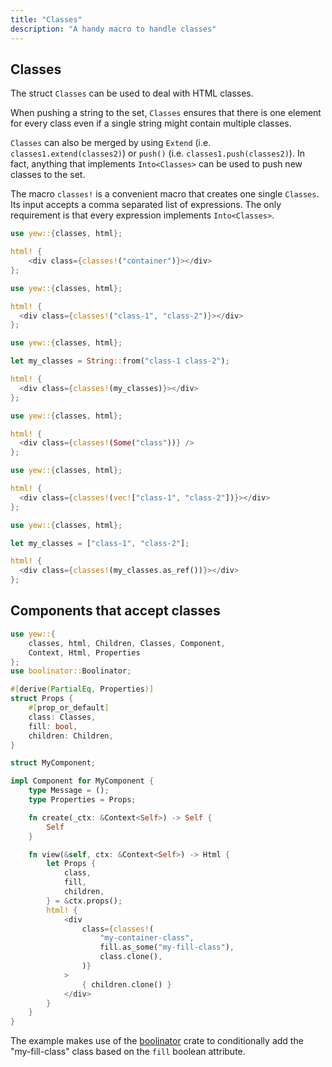 ```yaml
---
title: "Classes"
description: "A handy macro to handle classes"
---
```


## Classes

The struct `Classes` can be used to deal with HTML classes.

When pushing a string to the set, `Classes` ensures that there is one element
for every class even if a single string might contain multiple classes.

`Classes` can also be merged by using `Extend` (i.e.
`classes1.extend(classes2)`) or `push()` (i.e. `classes1.push(classes2)`). In
fact, anything that implements `Into<Classes>` can be used to push new classes
to the set.

The macro `classes!` is a convenient macro that creates one single `Classes`.
Its input accepts a comma separated list of expressions. The only requirement
is that every expression implements `Into<Classes>`.

<!--DOCUSAURUS_CODE_TABS-->
<!--Literal-->

```rust
use yew::{classes, html};

html! {
    <div class={classes!("container")}></div>
};
```

<!--Multiple-->

```rust
use yew::{classes, html};

html! {
  <div class={classes!("class-1", "class-2")}></div>
};
```

<!--String-->

```rust
use yew::{classes, html};

let my_classes = String::from("class-1 class-2");

html! {
  <div class={classes!(my_classes)}></div>
};
```

<!--Optional-->

```rust
use yew::{classes, html};

html! {
  <div class={classes!(Some("class"))} />
};
```

<!--Vector-->

```rust
use yew::{classes, html};

html! {
  <div class={classes!(vec!["class-1", "class-2"])}></div>
};
```

<!--Array-->

```rust
use yew::{classes, html};

let my_classes = ["class-1", "class-2"];

html! {
  <div class={classes!(my_classes.as_ref())}></div>
};
```

<!--END_DOCUSAURUS_CODE_TABS-->

## Components that accept classes

```rust
use yew::{
    classes, html, Children, Classes, Component,
    Context, Html, Properties
};
use boolinator::Boolinator;

#[derive(PartialEq, Properties)]
struct Props {
    #[prop_or_default]
    class: Classes,
    fill: bool,
    children: Children,
}

struct MyComponent;

impl Component for MyComponent {
    type Message = ();
    type Properties = Props;

    fn create(_ctx: &Context<Self>) -> Self {
        Self
    }

    fn view(&self, ctx: &Context<Self>) -> Html {
        let Props {
            class,
            fill,
            children,
        } = &ctx.props();
        html! {
            <div
                class={classes!(
                    "my-container-class",
                    fill.as_some("my-fill-class"),
                    class.clone(),
                )}
            >
                { children.clone() }
            </div>
        }
    }
}
```

The example makes use of the [boolinator](https://crates.io/crates/boolinator)
crate to conditionally add the "my-fill-class" class based on the `fill`
boolean attribute.

